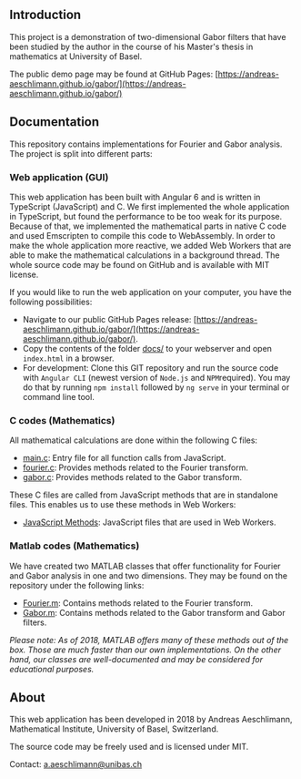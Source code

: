 ## Introduction

This project is a demonstration of two-dimensional Gabor filters that have been studied by the author in the course of his Master's thesis in mathematics at University of Basel.
 
The public demo page may be found at GitHub Pages: [https://andreas-aeschlimann.github.io/gabor/](https://andreas-aeschlimann.github.io/gabor/)

## Documentation

This repository contains implementations for Fourier and Gabor analysis. The project is split into different parts:

### Web application (GUI)

This web application has been built with Angular 6 and is written in TypeScript (JavaScript) and C. We first implemented the whole application in TypeScript, but found the performance to be too weak for its purpose. Because of that, we implemented the mathematical parts in native C code and used Emscripten to compile this code to WebAssembly. In order to make the whole application more reactive, we added Web Workers that are able to make the mathematical calculations in a background thread. The whole source code may be found on GitHub and is available with MIT license.

If you would like to run the web application on your computer, you have the following possibilities:

* Navigate to our public GitHub Pages release: [https://andreas-aeschlimann.github.io/gabor/](https://andreas-aeschlimann.github.io/gabor/).
* Copy the contents of the folder [docs/](docs/) to your webserver and open `index.html` in a browser.
* For development: Clone this GIT repository and run the source code with `Angular CLI` (newest version of `Node.js` and `NPM`required). You may do that by running ``npm install`` followed by ``ng serve`` in your terminal or command line tool.

### C codes (Mathematics)

All mathematical calculations are done within the following C files:

* [main.c](src/assets/c/main.c): Entry file for all function calls from JavaScript.
* [fourier.c](src/assets/c/fourier.c): Provides methods related to the Fourier transform.
* [gabor.c](src/assets/c/gabor.c): Provides methods related to the Gabor transform.

These C files are called from JavaScript methods that are in standalone files. This enables us to use these methods in Web Workers:

* [JavaScript Methods](src/assets/js): JavaScript files that are used in Web Workers.

### Matlab codes (Mathematics)

We have created two MATLAB classes that offer functionality for Fourier and Gabor analysis in one and two dimensions. They may be found on the repository under the following links:

* [Fourier.m](src/assets/matlab/Fourier.m): Contains methods related to the Fourier transform.
* [Gabor.m](src/assets/matlab/Gabor.m): Contains methods related to the Gabor transform and Gabor filters.

*Please note: As of 2018, MATLAB offers many of these methods out of the box. Those are much faster than our own implementations. On the other hand, our classes are well-documented and may be considered for educational purposes.*

## About

This web application has been developed in 2018 by Andreas Aeschlimann, Mathematical Institute, University of Basel, Switzerland.

The source code may be freely used and is licensed under MIT.

Contact: a.aeschlimann@unibas.ch